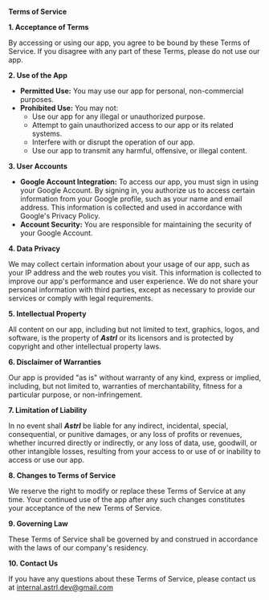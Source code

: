 **Terms of Service**

**1. Acceptance of Terms**

By accessing or using our app, you agree to be bound by these Terms of Service. If you disagree with any part of these Terms, please do not use our app.

**2. Use of the App**

* **Permitted Use:** You may use our app for personal, non-commercial purposes.
* **Prohibited Use:** You may not:
    * Use our app for any illegal or unauthorized purpose.
    * Attempt to gain unauthorized access to our app or its related systems.
    * Interfere with or disrupt the operation of our app.
    * Use our app to transmit any harmful, offensive, or illegal content.

**3. User Accounts**

* **Google Account Integration:** To access our app, you must sign in using your Google Account. By signing in, you authorize us to access certain information from your Google profile, such as your name and email address. This information is collected and used in accordance with Google's Privacy Policy. 
* **Account Security:** You are responsible for maintaining the security of your Google Account. 

**4. Data Privacy**

We may collect certain information about your usage of our app, such as your IP address and the web routes you visit. This information is collected to improve our app's performance and user experience. We do not share your personal information with third parties, except as necessary to provide our services or comply with legal requirements.

**5. Intellectual Property**

All content on our app, including but not limited to text, graphics, logos, and software, is the property of ***Astrl*** or its licensors and is protected by copyright and other intellectual property laws.

**6. Disclaimer of Warranties**

Our app is provided "as is" without warranty of any kind, express or implied, including, but not limited to, warranties of merchantability, fitness for a particular purpose, or non-infringement.

**7. Limitation of Liability**

In no event shall ***Astrl*** be liable for any indirect, incidental, special, consequential, or punitive damages, or any loss of profits or revenues, whether incurred directly or indirectly, or any loss of data, use, goodwill, or other intangible losses, resulting from your access to or use of or inability to access or use our app.

**8. Changes to Terms of Service**

We reserve the right to modify or replace these Terms of Service at any time. Your continued use of the app after any such changes constitutes your acceptance of the new Terms of Service.

**9. Governing Law**

These Terms of Service shall be governed by and construed in accordance with the laws of our company's residency.

**10. Contact Us**

If you have any questions about these Terms of Service, please contact us at internal.astrl.dev@gmail.com 

